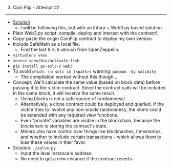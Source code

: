 3. Coin Flip - Attempt #2
-------------------------
* [Solution](https://www.youtube.com/watch?v=VJZuLb1r1nQ)
  * I will be following this, but with an Infura + Web3.py based solution.
* Plain Web3.py script: compile, deploy and interact with the contract!
* Copy-paste the origin CoinFlip contract to deploy my own version.
* Include SafeMath as a local file.
  * Find the last `0.6.0` version from OpenZeppelin.
* `virtualenv venv`
* `source venv/bin/activate.fish`
* `pip install py-solc-x web3`
* To avoid `which: no solc in (<path>)` warning: `pacman -Sy solidity`
  * The compilation worked without this though...
* Concept: We'll calculate the same value (based on block data) before
  passing it to the victim contract. Since the contract calls will be
  included in the same block, it will receive the same result.
  * Using blocks is not a safe source of randomness!
  * Alternatively, a clone contract could be deployed and queried. If
   the victim tries to involve any non-oracle randomness, the clone
   could be extended with any required view functions.
  * Even "private" variables are visible in the blockchain, because the
   blockchain is storing the contract's state.
  * Miners also have control over things like blockhashes, timestamps,
   and whether to include certain transactions - which allows them to
   bias these values in their favor.
* Solution: `./solve.py`
  * Input the level instance's address.
  * No need to get a new instance if the contract reverts.
